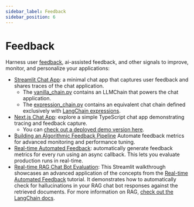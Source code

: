 ```yaml
---
sidebar_label: Feedback
sidebar_position: 6 
---
```

# Feedback

Harness user [feedback](https://docs.smith.langchain.com/evaluation/capturing-feedback), ai-assisted feedback, and other signals to improve, monitor, and personalize your applications:

- [Streamlit Chat App](./streamlit/README.md): a minimal chat app that captures user feedback and shares traces of the chat application.
    - The [vanilla_chain.py](./streamlit/vanilla_chain.py) contains an LLMChain that powers the chat application.
    - The [expression_chain.py](./streamlit/expression_chain.py) contains an equivalent chat chain defined exclusively with [LangChain expressions](https://python.langchain.com/docs/guides/expression_language/). 
- [Next.js Chat App](./nextjs/README.md): explore a simple TypeScript chat app demonstrating tracing and feedback capture.
    - You can [check out a deployed demo version here](https://langsmith-cookbook.vercel.app/).
- [Building an Algorithmic Feedback Pipeline](./algorithmic-feedback/algorithmic_feedback.ipynb) Automate feedback metrics for advanced monitoring and performance tuning.
- [Real-time Automated Feedback](./realtime-algorithmic-feedback/realtime_feedback.ipynb): automatically generate feedback metrics for every run using an async callback. This lets you evaluate production runs in real-time.
- [Real-time RAG Chat Bot Evaluation](./streamlit-realtime-feedback/README.md): This Streamlit walkthrough showcases an advanced application of the concepts from the [Real-time Automated Feedback](./realtime-algorithmic-feedback/realtime_feedback.ipynb) tutorial. It demonstrates how to automatically check for hallucinations in your RAG chat bot responses against the retrieved documents. For more information on RAG, [check out the LangChain docs](https://python.langchain.com/docs/use_cases/question_answering/).